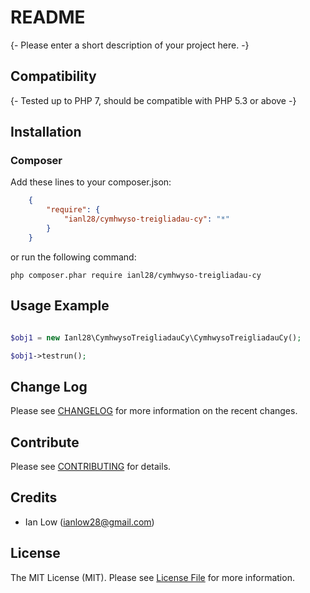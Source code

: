 README
======

{- Please enter a short description of your project here. -}

## Compatibility

{- Tested up to PHP 7, should be compatible with PHP 5.3 or above -}

## Installation

### Composer
Add these lines to your composer.json:
```json
    {
        "require": {
            "ianl28/cymhwyso-treigliadau-cy": "*"
        }
    }
```
or run the following command:

    php composer.phar require ianl28/cymhwyso-treigliadau-cy

## Usage Example

```php

$obj1 = new Ianl28\CymhwysoTreigliadauCy\CymhwysoTreigliadauCy();

$obj1->testrun();

```

## Change Log

Please see [CHANGELOG](CHANGELOG.md) for more information on the recent changes.

## Contribute

Please see [CONTRIBUTING](CONTRIBUTING.md) for details.

## Credits

- Ian Low (ianlow28@gmail.com)

## License

The MIT License (MIT). Please see [License File](LICENSE.md) for more information.

